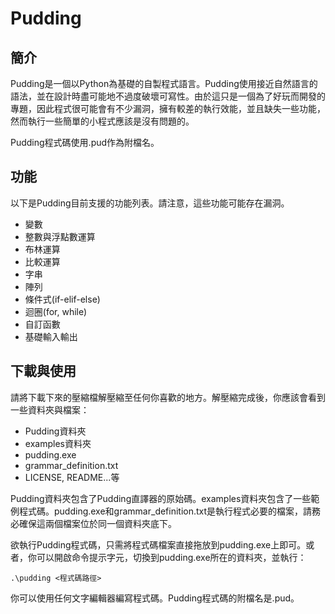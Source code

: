 # Pudding

## 簡介

Pudding是一個以Python為基礎的自製程式語言。Pudding使用接近自然語言的語法，並在設計時盡可能地不過度破壞可寫性。由於這只是一個為了好玩而開發的專題，因此程式很可能會有不少漏洞，擁有較差的執行效能，並且缺失一些功能，然而執行一些簡單的小程式應該是沒有問題的。

Pudding程式碼使用.pud作為附檔名。

## 功能

以下是Pudding目前支援的功能列表。請注意，這些功能可能存在漏洞。

- 變數
- 整數與浮點數運算
- 布林運算
- 比較運算
- 字串
- 陣列
- 條件式(if-elif-else)
- 迴圈(for, while)
- 自訂函數
- 基礎輸入輸出

## 下載與使用

請將下載下來的壓縮檔解壓縮至任何你喜歡的地方。解壓縮完成後，你應該會看到一些資料夾與檔案：

- Pudding資料夾
- examples資料夾
- pudding.exe
- grammar_definition.txt
- LICENSE, README...等

Pudding資料夾包含了Pudding直譯器的原始碼。examples資料夾包含了一些範例程式碼。pudding.exe和grammar_definition.txt是執行程式必要的檔案，請務必確保這兩個檔案位於同一個資料夾底下。

欲執行Pudding程式碼，只需將程式碼檔案直接拖放到pudding.exe上即可。或者，你可以開啟命令提示字元，切換到pudding.exe所在的資料夾，並執行：

```console
.\pudding <程式碼路徑>
```

你可以使用任何文字編輯器編寫程式碼。Pudding程式碼的附檔名是.pud。
